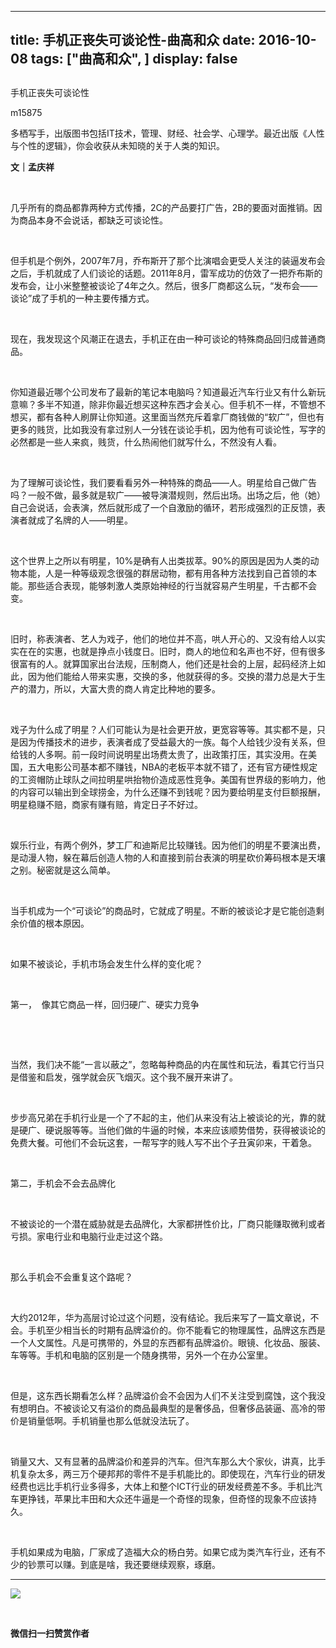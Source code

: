 
---
title:   手机正丧失可谈论性-曲高和众
date: 2016-10-08
tags: ["曲高和众", ]
display: false
---


## 



手机正丧失可谈论性




m15875




多栖写手，出版图书包括IT技术，管理、财经、社会学、心理学。最近出版《人性与个性的逻辑》，你会收获从未知晓的关于人类的知识。


**文｜孟庆祥**

&nbsp;

几乎所有的商品都靠两种方式传播，2C的产品要打广告，2B的要面对面推销。因为商品本身不会说话，都缺乏可谈论性。

&nbsp;

但手机是个例外，2007年7月，乔布斯开了那个比演唱会更受人关注的装逼发布会之后，手机就成了人们谈论的话题。2011年8月，雷军成功的仿效了一把乔布斯的发布会，让小米整整被谈论了4年之久。然后，很多厂商都这么玩，“发布会——谈论”成了手机的一种主要传播方式。

&nbsp;

现在，我发现这个风潮正在退去，手机正在由一种可谈论的特殊商品回归成普通商品。

&nbsp;

你知道最近哪个公司发布了最新的笔记本电脑吗？知道最近汽车行业又有什么新玩意嘛？多半不知道，除非你最近想买这种东西才会关心。但手机不一样，不管想不想买，都有各种人刷屏让你知道。这里面当然充斥着拿厂商钱做的“软广”，但也有更多的贱货，比如我没有拿过别人一分钱在谈论手机，因为他有可谈论性，写字的必然都是一些人来疯，贱货，什么热闹他们就写什么，不然没有人看。

&nbsp;

为了理解可谈论性，我们要看看另外一种特殊的商品——人。明星给自己做广告吗？一般不做，最多就是软广——被导演潜规则，然后出场。出场之后，他（她）自己会说话，会表演，然后就形成了一个自激励的循环，若形成强烈的正反馈，表演者就成了名牌的人——明星。

&nbsp;

这个世界上之所以有明星，10%是确有人出类拔萃。90%的原因是因为人类的动物本能，人是一种等级观念很强的群居动物，都有用各种方法找到自己首领的本能。那些适合表现，能够刺激人类原始神经的行当就容易产生明星，千古都不会变。

&nbsp;

旧时，称表演者、艺人为戏子，他们的地位并不高，哄人开心的、又没有给人以实实在在的实惠，也就是挣点小钱度日。旧时，商人的地位和名声也不好，但有很多很富有的人。就算国家出台法规，压制商人，他们还是社会的上层，起码经济上如此，因为他们能给人带来实惠，交换的多，他就获得的多。交换的潜力总是大于生产的潜力，所以，大富大贵的商人肯定比种地的要多。

&nbsp;

戏子为什么成了明星？人们可能认为是社会更开放，更宽容等等。其实都不是，只是因为传播技术的进步，表演者成了受益最大的一族。每个人给钱少没有关系，但给钱的人多啊。前一段时间说明星出场费太贵了，出政策打压，其实没用。在美国，五大电影公司基本都不赚钱，NBA的老板平本就不错了，还有官方硬性规定的工资帽防止球队之间拉明星哄抬物价造成恶性竞争。美国有世界级的影响力，他的内容可以输出到全球捞金，为什么还赚不到钱呢？因为要给明星支付巨额报酬，明星稳赚不赔，商家有赚有赔，肯定日子不好过。

&nbsp;

娱乐行业，有两个例外，梦工厂和迪斯尼比较赚钱。因为他们的明星不要演出费，是动漫人物，躲在幕后创造人物的人和直接到前台表演的明星砍价筹码根本是天壤之别。秘密就是这么简单。

&nbsp;

当手机成为一个“可谈论”的商品时，它就成了明星。不断的被谈论才是它能创造剩余价值的根本原因。

&nbsp;

如果不被谈论，手机市场会发生什么样的变化呢？

&nbsp;

第一，&nbsp;&nbsp;像其它商品一样，回归硬广、硬实力竞争

&nbsp;

&nbsp;

当然，我们决不能“一言以蔽之”，忽略每种商品的内在属性和玩法，看其它行当只是借鉴和启发，强学就会灰飞烟灭。这个我不展开来讲了。

&nbsp;

步步高兄弟在手机行业是一个了不起的主，他们从来没有沾上被谈论的光，靠的就是硬广、硬说服等等。当他们做的牛逼的时候，本来应该顺势借势，获得被谈论的免费大餐。可他们不会玩这套，一帮写字的贱人写不出个子丑寅卯来，干着急。

&nbsp;

第二，手机会不会去品牌化

&nbsp;

不被谈论的一个潜在威胁就是去品牌化，大家都拼性价比，厂商只能赚取微利或者亏损。家电行业和电脑行业走过这个路。

&nbsp;

那么手机会不会重复这个路呢？

&nbsp;

大约2012年，华为高层讨论过这个问题，没有结论。我后来写了一篇文章说，不会。手机至少相当长的时期有品牌溢价的。你不能看它的物理属性，品牌这东西是一个人文属性。凡是可携带的，外显的东西都有品牌溢价。眼镜、化妆品、服装、车等等。手机和电脑的区别是一个随身携带，另外一个在办公室里。

&nbsp;

但是，这东西长期看怎么样？品牌溢价会不会因为人们不关注受到腐蚀，这个我没有想明白。不被谈论又有溢价的商品最典型的是奢侈品，但奢侈品装逼、高冷的带价是销量低啊。手机销量也那么低就没法玩了。

&nbsp;

销量又大、又有显著的品牌溢价和差异的汽车。但汽车那么大个家伙，讲真，比手机复杂太多，两三万个硬邦邦的零件不是手机能比的。即使现在，汽车行业的研发经费也远比手机行业多得多，大体上和整个ICT行业的研发经费差不多。手机比汽车更挣钱，苹果比丰田和大众还牛逼是一个奇怪的现象，但奇怪的现象不应该持久。

&nbsp;

手机如果成为电脑，厂家成了造福大众的杨白劳。如果它成为类汽车行业，还有不少的钞票可以赚。到底是啥，我还要继续观察，琢磨。



****

**<img data-s="300,640" data-type="jpeg" src="http://mmbiz.qpic.cn/mmbiz/fxGMiaL5Zj1gAtMBdoRAfrkfBNF0WEAG9elY136EMERA8zleoqyibsc68mLpoiagDqkzcRhEo0psRuCqoQbcWg52w/0?wx_fmt=jpeg" data-ratio="1" data-w="430"/>**

&nbsp;




**微信扫一扫赞赏作者**













